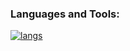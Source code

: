 ### Languages and Tools:

[![langs](https://skillicons.dev/icons?i=py,nextjs,ts,tailwind,js,html,css,rust,solidity,figma&perline=5)](https://github.com/0xahzam)
